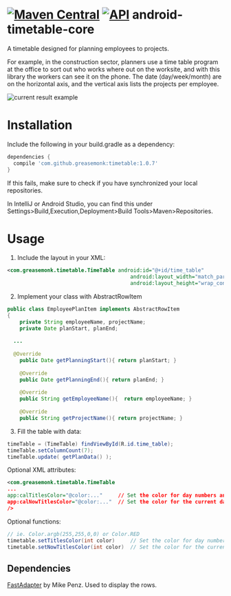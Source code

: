 [![Maven Central](https://maven-badges.herokuapp.com/maven-central/com.github.greasemonk/timetable/badge.svg?style=flat)](https://maven-badges.herokuapp.com/maven-central/com.github.greasemonk/timetable) [![API](https://img.shields.io/badge/API-16%2B-yellow.svg?style=flat)](https://android-arsenal.com/api?level=16)
android-timetable-core
===================

A timetable designed for planning employees to projects.

For example, in the construction sector, planners use a time table program at the office to sort out who works where out on the worksite, and with this library the workers can see it on the phone. The date (day/week/month) are on the horizontal axis, and the vertical axis lists the projects per employee.

![current result example](https://github.com/GreaseMonk/android-timetable-core/blob/master/images/device-2016-11-28-173220.png) 


# Installation

Include the following in your build.gradle as a dependency:

```gradle
dependencies {
  compile 'com.github.greasemonk:timetable:1.0.7'
}
```

If this fails, make sure to check if you have synchronized your local repositories.

In IntelliJ or Android Studio, you can find this under Settings>Build,Execution,Deployment>Build Tools>Maven>Repositories.


# Usage

1. Include the layout in your XML:

```xml
<com.greasemonk.timetable.TimeTable android:id="@+id/time_table"
                                        android:layout_width="match_parent"
                                        android:layout_height="wrap_content"/>
```

2. Implement your class with AbstractRowItem

```java
public class EmployeePlanItem implements AbstractRowItem
{
	private String employeeName, projectName;
	private Date planStart, planEnd;
  
  ...
  
  @Override
	public Date getPlanningStart(){ return planStart; }
	
	@Override
	public Date getPlanningEnd(){ return planEnd; }
	
	@Override
	public String getEmployeeName(){  return employeeName; }
	
	@Override
	public String getProjectName(){ return projectName; }
```

3. Fill the table with data:

```java
timeTable = (TimeTable) findViewById(R.id.time_table);
timeTable.setColumnCount(7);
timeTable.update( getPlanData() );
```

Optional XML attributes:

```xml
<com.greasemonk.timetable.TimeTable
...
app:calTitlesColor="@color:..."		// Set the color for day numbers and day titles
app:calNowTitlesColor="@color:..."	// Set the color for the current day/week/month number and day title
/>
```

Optional functions:

```java
// ie. Color.argb(255,255,0,0) or Color.RED
timetable.setTitlesColor(int color) 	// Set the color for day numbers and day titles
timetable.setNowTitlesColor(int color)	// Set the color for the current day/week/month number and day title
```


## Dependencies

[FastAdapter](https://github.com/mikepenz/fastadapter) by Mike Penz. Used to display the rows.

